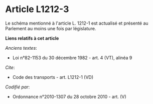 # Article L1212-3

Le schéma mentionné à l'article L. 1212-1 est actualisé et présenté au Parlement au moins une fois par législature.

**Liens relatifs à cet article**

_Anciens textes_:

  - Loi n°82-1153 du 30 décembre 1982 - art. 4 (VT), alinéa 9

_Cite_:

  - Code des transports - art. L1212-1 (VD)

_Codifié par_:

  - Ordonnance n°2010-1307 du 28 octobre 2010 - art. (V)
